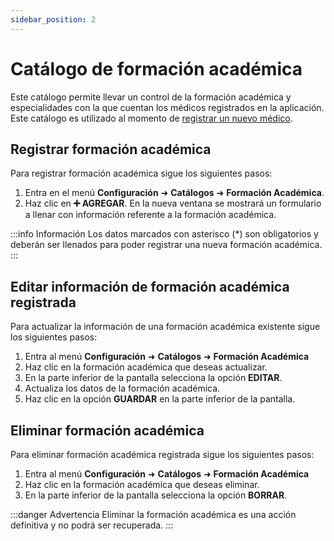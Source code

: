```yaml
---
sidebar_position: 2
---
```


# Catálogo de formación académica

Este catálogo permite llevar un control de la formación académica y especialidades con la que cuentan los médicos registrados en la aplicación. Este catálogo es utilizado al momento de [registrar un nuevo médico](../usuarios/medico.md).

## Registrar formación académica

Para registrar formación académica sigue los siguientes pasos:

1. Entra en el menú **Configuración** ➜ **Catálogos** ➜ **Formación Académica**.
2. Haz clic en **➕ AGREGAR**. En la nueva ventana se mostrará un formulario a llenar con información referente a la formación académica.

:::info Información
Los datos marcados con asterisco (*) son obligatorios y deberán ser llenados para poder registrar una nueva formación académica.
:::

## Editar información de formación académica registrada

Para actualizar la información de una formación académica existente sigue los siguientes pasos:

1. Entra al menú **Configuración** ➜ **Catálogos** ➜ **Formación Académica**
2. Haz clic en la formación académica que deseas actualizar.
3. En la parte inferior de la pantalla selecciona la opción **EDITAR**.
4. Actualiza los datos de la formación académica.
5. Haz clic en la opción **GUARDAR** en la parte inferior de la pantalla.

## Eliminar formación académica

Para eliminar formación académica registrada sigue los siguientes pasos:

1. Entra al menú **Configuración** ➜ **Catálogos** ➜ **Formación Académica**
2. Haz clic en la formación académica que deseas eliminar.
3. En la parte inferior de la pantalla selecciona la opción **BORRAR**.

:::danger Advertencia
Eliminar la formación académica es una acción definitiva y no podrá ser recuperada.
:::
